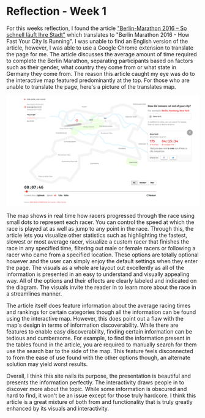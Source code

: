 # Reflection - Week 1

For this weeks reflection, I found the article ["Berlin-Marathon 2016 – So schnell läuft Ihre Stadt"](https://interaktiv.morgenpost.de/berlin-marathon-2016/) which translates to "Berlin Marathon 2016 - How Fast Your City Is Running". I was unable to find an English version of the article, however, I was able to use a Google Chrome extension to translate the page for me. The article discusses the average amount of time required to complete the Berlin Marathon, separating participants based on factors such as their gender, what country they come from or what state in Germany they come from. The reason this article caught my eye was do to the interactive map featured predominantly at the top. For those who are unable to translate the page, here's a picture of the translates map.

![Screenshot](/images/week1.PNG)

The map shows in real time how racers progressed through the race using small dots to represent each racer. You can control the speed at which the race is played at as well as jump to any point in the race. Through this, the article lets you visualize other statistics such as highlighting the fastest, slowest or most average racer, visualize a custom racer that finishes the race in any specified time, filtering out male or female racers or following a racer who came from a specified location. These options are totally optional however and the user can simply enjoy the default settings when they enter the page. The visuals as a whole are layout out excellently as all of the information is presented in an easy to understand and visually appealing way. All of the options and their effects are clearly labeled and indicated on the diagram. The visuals invite the reader in to learn more about the race in a streamlines manner.

The article itself does feature information about the average racing times and rankings for certain categories though all the information can be found using the interactive map. However, this does point out a flaw with the map's design in terms of information discoverability. While there are features to enable easy discoverability, finding certain information can be tedious and cumbersome. For example, to find the information present in the tables found in the article, you are required to manually search for them use the search bar to the side of the map. This feature feels disconnected to from the ease of use found with the other options though, an alternate solution may yield worst results.

Overall, I think this site nails its purpose, the presentation is beautiful and presents the information perfectly. The interactivity draws people in to discover more about the topic. While some information is obscured and hard to find, it won't be an issue except for those truly hardcore. I think this article is a great mixture of both from and functionality that is truly greatly enhanced by its visuals and interactivity.
